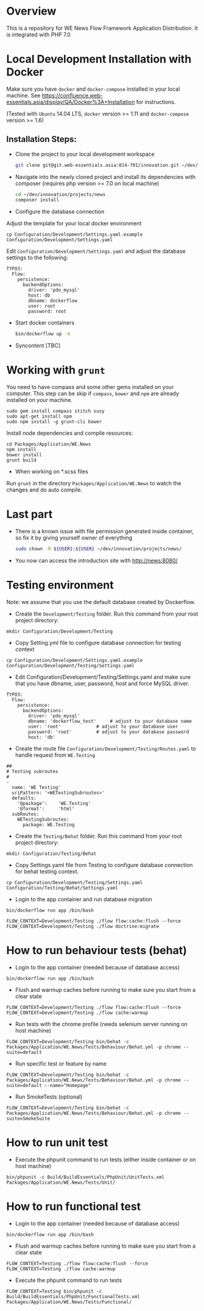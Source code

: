 Overview
========

This is a repository for WE News Flow Framework Application Distribution. It is integrated with PHP 7.0

Local Development Installation with Docker
==========================================

Make sure you have `docker` and `docker-compose` installed in your local machine.
See <https://confluence.web-essentials.asia/display/QA/Docker%3A+Installation> for instructions.

(Tested with `Ubuntu` 14.04 LTS, `docker` version >= 1.11 and `docker-compose` version >= 1.6)

Installation Steps:
-------------------

* Clone the project to your local development workspace

	```bash
	git clone git@git.web-essentials.asia:014-701/innovation.git ~/dev/innovation
	```

* Navigate into the newly cloned project and install its dependencies with composer (requires php version >= 7.0 on local machine)

	```bash
	cd ~/dev/innovation/projects/news
	composer install
	```

* Configure the database connection

Adjust the template for your local docker environment

	cp Configuration/Development/Settings.yaml.example Configuration/Development/Settings.yaml

Edit `Configuration/Development/Settings.yaml` and adjust the database settings to the following:

```
TYPO3:
  Flow:
    persistence:
      backendOptions:
        driver: 'pdo_mysql'
        host: db
        dbname: dockerflow
        user: root
        password: root
```

* Start docker containers

	```bash
	bin/dockerflow up -d
	```

* Syncontent [TBC]

Working with `grunt`
====================

You need to have compass and some other gems installed on your computer. This step can be skip if
`compass`, `bower` and `npm` are already installed on your machine.

	sudo gem install compass stitch susy
	sudo apt-get install npm
	sudo npm install -g grunt-cli bower

Install node dependencies and compile resources:

	cd Packages/Application/WE.News
	npm install
	bower install
	grunt build

* When working on *.scss files

Run `grunt` in the directory `Packages/Application/WE.News` to watch the changes and do auto compile.

Last part
=========

* There is a known issue with file permission generated inside container, so fix it by giving yourself owner of everything

	```bash
	sudo chown -R ${USER}:${USER} ~/dev/innovation/projects/news/
	```

* You now can access the introduction site with <http://news:8080/>

Testing environment
===================

Note: we assume that you use the default database created by Dockerflow.

* Create the `Development/Testing` folder. Run this command from your root project directory:

```
mkdir Configuration/Development/Testing
```

* Copy Setting.yml file to configure database connection for testing context

```
cp Configuration/Development/Settings.yaml.example Configuration/Development/Testing/Settings.yaml
```

* Edit Configuration/Development/Testing/Settings.yaml and make sure that you have dbname, user, password, host and force MySQL driver.

```
TYPO3:
  Flow:
    persistence:
      backendOptions:
        driver: 'pdo_mysql'
        dbname: 'dockerflow_test'     # adjust to your database name
        user: 'root'             # adjust to your database user
        password: 'root'         # adjust to your database password
        host: 'db'
```

* Create the route file `Configuration/Development/Testing/Routes.yaml` to handle request from `WE.Testing`

```
##
# Testing subroutes
#
-
  name: 'WE Testing'
  uriPattern: '<WETestingSubroutes>'
  defaults:
    '@package':    'WE.Testing'
    '@format':     'html'
  subRoutes:
    WETestingSubroutes:
      package: WE.Testing
```

* Create the `Testing/Behat` folder. Run this command from your root project directory:

```
mkdir Configuration/Testing/Behat
```

* Copy Settings.yaml file from Testing to configure database connection for behat testing context.

```
cp Configuration/Development/Testing/Settings.yaml Configuration/Testing/Behat/Settings.yaml
```

* Login to the app container and run database migration

```
bin/dockerflow run app /bin/bash

FLOW_CONTEXT=Development/Testing ./flow flow:cache:flush --force
FLOW_CONTEXT=Development/Testing ./flow doctrine:migrate
```

How to run behaviour tests (behat)
==================================

* Login to the app container (needed because of database access)

```
bin/dockerflow run app /bin/bash
```

* Flush and warmup caches before running to make sure you start from a clear state

```
FLOW_CONTEXT=Development/Testing ./flow flow:cache:flush --force
FLOW_CONTEXT=Development/Testing ./flow cache:warmup
```

* Run tests with the chrome profile (needs selenium server running on host machine)

```
FLOW_CONTEXT=Development/Testing bin/behat -c Packages/Application/WE.News/Tests/Behaviour/Behat.yml -p chrome --suite=default
```

* Run specific test or feature by name

```
FLOW_CONTEXT=Development/Testing bin/behat -c Packages/Application/WE.News/Tests/Behaviour/Behat.yml -p chrome --suite=default --name="Homepage"
```

* Run SmokeTests (optional)

```
FLOW_CONTEXT=Development/Testing bin/behat -c Packages/Application/WE.News/Tests/Behaviour/Behat.yml -p chrome --suite=SmokeSuite
```

How to run unit test
====================

* Execute the phpunit command to run tests (either inside container or on host machine)

```
bin/phpunit -c Build/BuildEssentials/PhpUnit/UnitTests.xml Packages/Application/WE.News/Tests/Unit/
```

How to run functional test
==========================

* Login to the app container (needed because of database access)

```
bin/dockerflow run app /bin/bash
```

* Flush and warmup caches before running to make sure you start from a clear state

```
FLOW_CONTEXT=Testing ./flow flow:cache:flush --force
FLOW_CONTEXT=Testing ./flow cache:warmup
```

* Execute the phpunit command to run tests

```
FLOW_CONTEXT=Testing bin/phpunit -c Build/BuildEssentials/PhpUnit/FunctionalTests.xml Packages/Application/WE.News/Tests/Functional/
```
